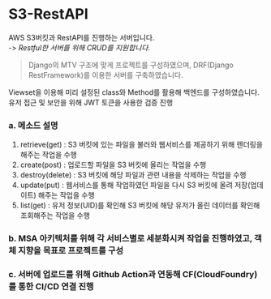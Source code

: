 # S3-RestAPI
AWS S3버킷과 RestAPI를 진행하는 서버입니다.  
-> *Restful한 서버를 위해 CRUD를 지원합니다.*

> Django의 MTV 구조에 맞게 프로젝트를 구성하였으며, DRF(Django RestFramework)를 이용한 서버를 구축하였습니다.  

Viewset을 이용해 미리 설정된 class와 Method를 활용해 백엔드를 구성하였습니다.  
유저 접근 및 보안을 위해 JWT 토큰을 사용한 검증 진행

### a. 메소드 설명
1. retrieve(get) : S3 버킷에 있는 파일을 불러와 웹서비스를 제공하기 위해 렌더링을 해주는 작업을 수행
2. create(post) : 업로드할 파일을 S3 버킷에 올리는 작업을 수행
3. destroy(delete) : S3 버킷에 해당 파일과 관련 내용을 삭제하는 작업을 수행
4. update(put) : 웹서비스를 통해 작업하였던 파일을 다시 S3 버킷에 올려 저장(업데이트) 해주는 작업을 수행
5. list(get) : 유저 정보(UID)를 확인해 S3 버킷에 해당 유저가 올린 데이터를 확인해 조회해주는 작업을 수행

### b. MSA 아키텍처를 위해 각 서비스별로 세분화시켜 작업을 진행하였고, 객체 지향을 목표로 프로젝트를 구성
### c. 서버에 업로드를 위해 Github Action과 연동해 CF(CloudFoundry)를 통한 CI/CD 연결 진행
